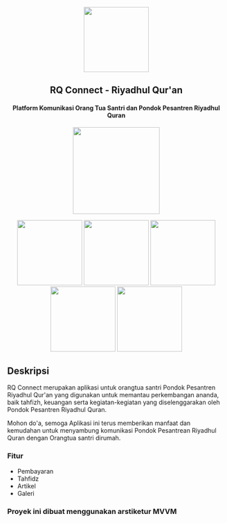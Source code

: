 <p align="center"><img src="https://i.ibb.co/VSr1QxT/Logo.png" width="150"></p> 
<h2 align="center"><b>RQ Connect - Riyadhul Qur'an</b></h2>
<h4 align="center">Platform Komunikasi Orang Tua Santri dan Pondok Pesantren Riyadhul Quran</h4>
<p align="center"><a href="http://play.google.com/store/apps/details?id=id.credeva.rqconnect"><img src="https://play.google.com/intl/en_us/badges/static/images/badges/en_badge_web_generic.png" width="200"></a></p>

<p align="center">

<img src="https://lh3.googleusercontent.com/onRPV45Fdph3JwGFfLs-VEDJBFR7sl5XxyMvJ5ZSWPdy2BmOUw-dcEeLWp4yvvZiDg3l=w3360-h1832-rw" width="150">
<img src="https://lh3.googleusercontent.com/clYXhClFwO59yZyRIPBIAB9fcSbn3wy6wDJeTQQ7AhEdCebfQCluqA6DDAy5AUcpXg=w3360-h1832-rw" width="150">
<img src="https://lh3.googleusercontent.com/fn39cMga77COqfMTo5ofGiYpKQ3u7m1Zp1Ey7Hca5FscL-RPGCKXWmxiPln-lNEWw4I=w3360-h1832-rw" width="150">
<img src="https://lh3.googleusercontent.com/-DR-QuTaih2VdwdkL_ofjjCU8Wk06-_h7SmYcVxI441cH2MJyigNvwFHWpNbJidYx5c=w3360-h1832-rw" width="150">
<img src="https://lh3.googleusercontent.com/Omw-JJh0SikAnsUIi2Wl0Zy_lzair1aPtrcEV0oSKZwTwso5nyRdXqv4LEhFwaN57Q=w3360-h1832-rw" width="150">

## Deskripsi

RQ Connect merupakan aplikasi untuk orangtua santri Pondok Pesantren Riyadhul Qur'an yang digunakan untuk memantau perkembangan ananda, baik tahfizh, keuangan serta kegiatan-kegiatan yang diselenggarakan oleh Pondok Pesantren Riyadhul Quran.

Mohon do'a, semoga Aplikasi ini terus memberikan manfaat dan kemudahan untuk menyambung komunikasi Pondok Pesantrean Riyadhul Quran dengan Orangtua santri dirumah.
### Fitur

* Pembayaran
* Tahfidz
* Artikel
* Galeri

### Proyek ini dibuat menggunakan arstiketur MVVM


